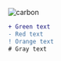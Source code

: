 ![carbon](https://github.com/PotucekMarek/PotucekMarek/assets/162127244/e46d2221-1d97-4a4e-89fd-923beebe69f3)
```diff
+ Green text
- Red text
! Orange text
# Gray text
```

